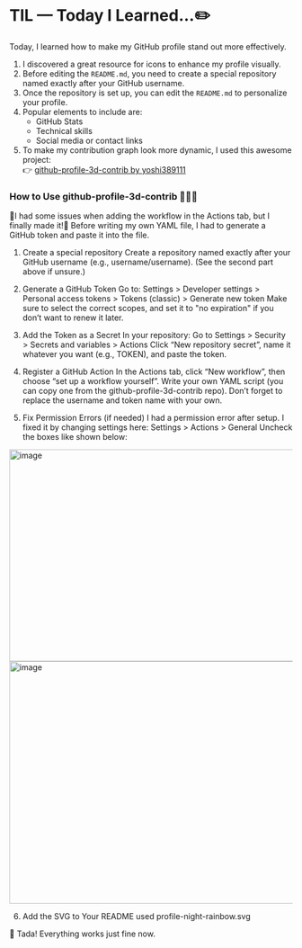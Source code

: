 # TIL — Today I Learned...✏️


Today, I learned how to make my GitHub profile stand out more effectively.

1. I discovered a great resource for icons to enhance my profile visually.
2. Before editing the `README.md`, you need to create a special repository named exactly after your GitHub username.
3. Once the repository is set up, you can edit the `README.md` to personalize your profile.
4. Popular elements to include are:
   - GitHub Stats
   - Technical skills
   - Social media or contact links
5. To make my contribution graph look more dynamic, I used this awesome project:  
   👉 [github-profile-3d-contrib by yoshi389111](https://github.com/yoshi389111/github-profile-3d-contrib)

### How to Use github-profile-3d-contrib 🧩🌈🎨
🔧I had some issues when adding the workflow in the Actions tab, but I finally made it!🔧
Before writing my own YAML file, I had to generate a GitHub token and paste it into the file.

1. Create a special repository
Create a repository named exactly after your GitHub username (e.g., username/username).
(See the second part above if unsure.)

2. Generate a GitHub Token
Go to:
Settings > Developer settings > Personal access tokens > Tokens (classic) > Generate new token
Make sure to select the correct scopes, and set it to "no expiration" if you don’t want to renew it later.

3. Add the Token as a Secret
In your repository:
Go to Settings > Security > Secrets and variables > Actions
Click “New repository secret”, name it whatever you want (e.g., TOKEN), and paste the token.

4. Register a GitHub Action
In the Actions tab, click “New workflow”, then choose “set up a workflow yourself”.
Write your own YAML script (you can copy one from the github-profile-3d-contrib repo).
Don’t forget to replace the username and token name with your own.

5. Fix Permission Errors (if needed)
I had a permission error after setup.
I fixed it by changing settings here:
Settings > Actions > General
Uncheck the boxes like shown below:

<img width="606" height="377" alt="image" src="https://github.com/user-attachments/assets/b641b4e1-67d2-42b6-8585-6cb91cf09062" /> <img width="576" height="431" alt="image" src="https://github.com/user-attachments/assets/2f4e1d69-0cff-4e18-bc5e-0b246e6941fc" />

6. Add the SVG to Your README
used profile-night-rainbow.svg

🎉 Tada! Everything works just fine now.
